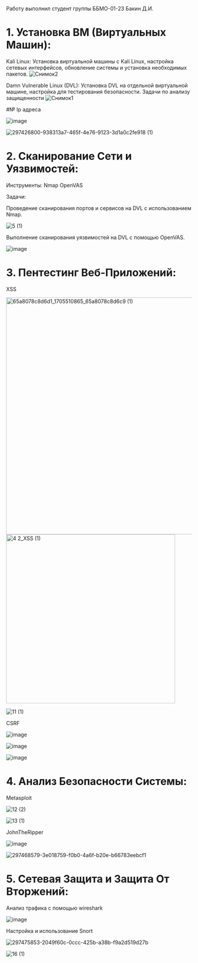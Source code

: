 Работу выполнил студент группы ББМО-01-23 Бакин Д.И.

# 1. Установка ВМ (Виртуальных Машин): 
Kali Linux: Установка виртуальной машины с Kali Linux, настройка сетевых интерфейсов, обновление системы и установка необходимых пакетов. 
![Снимок2](https://github.com/xoz0r/TOIB_Bakin/assets/145142526/f9ac4330-ff5a-4e50-bb31-664948dc4e8b)

Damn Vulnerable Linux (DVL): Установка DVL на отдельной виртуальной машине, настройка для тестирования безопасности. Задачи по анализу защищенности 
![Снимок1](https://github.com/xoz0r/TOIB_Bakin/assets/145142526/b20bfea4-b7eb-4949-b415-2709075beabf)

#№ Ip адреса 

![image](https://github.com/xoz0r/TOIB_Bakin/assets/145142526/358078e1-96de-4565-9360-b18f5999548a)

![297426800-938313a7-465f-4e76-9123-3d1a0c2fe918 (1)](https://github.com/xoz0r/TOIB_Bakin/assets/145142526/f5a41a96-0c22-463c-bfe1-840ae514a4a6)

# 2. Сканирование Сети и Уязвимостей: 
Инструменты: 
Nmap
OpenVAS 

Задачи: 

Проведение сканирования портов и сервисов на DVL с использованием Nmap. 

![5 (1)](https://github.com/xoz0r/TOIB_Bakin/assets/145142526/463b6ed4-c5df-4d5f-a354-2b579a71af01)

Выполнение сканирования уязвимостей на DVL с помощью OpenVAS.

![image](https://github.com/xoz0r/TOIB_Bakin/assets/145142526/b8936db6-9da8-4115-904f-a17cab6015bb)

# 3. Пентестинг Веб-Приложений: 

XSS

<img width="641" alt="65a8078c8d6d1_1705510865_65a8078c8d6c9 (1)" src="https://github.com/xoz0r/TOIB_Bakin/assets/145142526/f549fa13-d351-439e-a3eb-8dfb655d9617">

<img width="457" alt="4 2_XSS (1)" src="https://github.com/xoz0r/TOIB_Bakin/assets/145142526/90b8efc8-0f5d-4024-b977-c0d52f215ab1">

![11 (1)](https://github.com/xoz0r/TOIB_Bakin/assets/145142526/3cf70469-46e4-4f7d-bd6b-2835fd6d5a32)

CSRF

![image](https://github.com/xoz0r/TOIB_Bakin/assets/145142526/d20d03f5-6216-4b88-bd86-33659de915f5)

![image](https://github.com/xoz0r/TOIB_Bakin/assets/145142526/1d5764ae-6701-4dd8-8148-08362c85099d)

![image](https://github.com/xoz0r/TOIB_Bakin/assets/145142526/effc2708-ccd3-46bf-b18f-41bb85f6cb41)


# 4. Анализ Безопасности Системы: 

Metasploit

![12 (2)](https://github.com/xoz0r/TOIB_Bakin/assets/145142526/3df0abd8-2beb-4c5f-bf21-549becec6a1f)

![13 (1)](https://github.com/xoz0r/TOIB_Bakin/assets/145142526/68f8b283-19b3-4c20-b6e5-30cf65ea2b89)

JohnTheRipper

![image](https://github.com/xoz0r/TOIB_Bakin/assets/145142526/644d6719-2309-4471-9fff-b212d4d80941)

![297468579-3e018759-f0b0-4a6f-b20e-b66783eebcf1](https://github.com/xoz0r/TOIB_Bakin/assets/145142526/3166ec09-94ad-4486-86ec-a7de0d67e288)


# 5. Сетевая Защита и Защита От Вторжений: 

Анализ трафика с помощью wireshark

![image](https://github.com/xoz0r/TOIB_Bakin/assets/145142526/3b64a306-89a6-411a-aea6-bd4fb6951b84)

Настройка и использование Snort

![297475853-2049f60c-0ccc-425b-a38b-f9a2d519d27b](https://github.com/xoz0r/TOIB_Bakin/assets/145142526/f5b8770c-7b9f-479d-a7a4-0cc5674bb3eb)

![16 (1)](https://github.com/xoz0r/TOIB_Bakin/assets/145142526/8d13c664-4f5a-4f5f-b04a-6f374f2b13d8)


